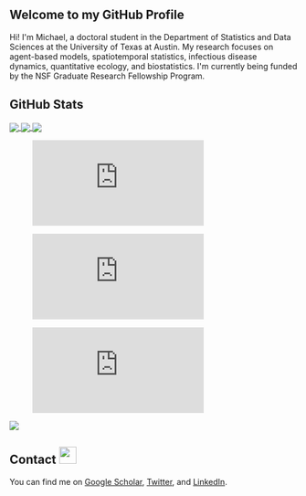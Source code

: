 ## Welcome to my GitHub Profile <img src="https://raw.githubusercontent.com/MartinHeinz/MartinHeinz/master/wave.gif" width="5px">

Hi! I'm Michael, a doctoral student in the Department of Statistics and Data Sciences at the University of Texas at Austin. My research focuses on agent-based models, spatiotemporal statistics, infectious disease dynamics, quantitative ecology, and biostatistics. I'm currently being funded by the NSF Graduate Research Fellowship Program.

## GitHub Stats <img src="https://c.tenor.com/LSHKMiRdLggAAAAi/statistics-trending-up.gif" width="5px">

<a href="https://github.com/anuraghazra/convoychat">
  <img align="center" src="https://github-readme-stats.vercel.app/api?username=michaelschwob&count_private=true&bg_color=DEG,2b5876,4e4376&title_color=FFFFFF&text_color=D3D3D3" />
</a>

<a href="https://github.com/anuraghazra/convoychat">
  <img align="center" src="https://github-readme-stats.vercel.app/api/top-langs/?username=michaelschwob&&layout=compact&bg_color=DEG,2b5876,4e4376&title_color=FFFFFF&text_color=D3D3D3&card_width=445" />
</a>

<a href="https://github.com/anuraghazra/github-readme-stats">
  <img align="center" src="https://github-readme-stats.vercel.app/api/wakatime?username=michaelschwob&bg_color=DEG,2b5876,4e4376&title_color=FFFFFF&text_color=D3D3D3" />
</a>


<figure><embed src="https://wakatime.com/share/@michaelschwob/a4742cce-61e3-434e-a36f-66a2be306a8e.svg"></embed></figure>

<figure><embed src="https://wakatime.com/share/@michaelschwob/7895879a-473f-4ac7-a7ec-352b1d063844.svg"></embed></figure>

<figure><embed src="https://wakatime.com/share/@michaelschwob/c8b2c517-b7bb-4c7f-a365-8038fe2e614a.svg"></embed></figure>

![](https://komarev.com/ghpvc/?username=michaelschwob&style=flat-square&color=2b5876&label=Views)


<!---

<a href="https://github.com/anuraghazra/convoychat">
  <img  src="https://github-readme-stats.vercel.app/api/pin/?username=michaelschwob&repo=SDS383D-Schwob&show_owner=true&bg_color=DEG,2b5876,4e4376&title_color=FFFFFF&text_color=D3D3D3&card_width=445" />
</a>

<a href="https://github.com/anuraghazra/convoychat">
  <img  src="https://github-readme-stats.vercel.app/api/pin/?username=michaelschwob&repo=PrimePalindromes&show_owner=true&bg_color=DEG,2b5876,4e4376&title_color=FFFFFF&text_color=D3D3D3&card_width=445" />
</a>

<a href="https://github.com/anuraghazra/convoychat">
  <img src="https://github-readme-stats.vercel.app/api/pin/?username=michaelschwob&repo=CollatzConjecture&show_owner=true&bg_color=DEG,2b5876,4e4376&title_color=FFFFFF&text_color=D3D3D3&card_width=445" />
</a>
--->

<!-- Actual text -->

## Contact <img src="https://c.tenor.com/KOFzWDrFlboAAAAi/love-dance.gif" width="30px">

You can find me on [Google Scholar][0], [Twitter][1], and [LinkedIn][2].

<!-- Icons -->

[0.2]: https://upload.wikimedia.org/wikipedia/commons/c/c7/Google_Scholar_logo.svg
[1.2]: http://i.imgur.com/wWzX9uB.png (twitter icon without padding)
[2.2]: https://raw.githubusercontent.com/MartinHeinz/MartinHeinz/master/linkedin-3-16.png (LinkedIn icon without padding)

<!-- Links to your social media accounts -->

[0]: https://scholar.google.com/citations?user=pIw1XUEAAAAJ
[1]: https://twitter.com/mrschwob
[2]: https://www.linkedin.com/in/michael-schwob-b945ab101

<!--
**michaelschwob/michaelschwob** is a ✨ _special_ ✨ repository because its `README.md` (this file) appears on your GitHub profile.

Here are some ideas to get you started:

- 🔭 I’m currently working on ...
- 🌱 I’m currently learning ...
- 👯 I’m looking to collaborate on ...
- 🤔 I’m looking for help with ...
- 💬 Ask me about ...
- 📫 How to reach me: ...
- 😄 Pronouns: ...
- ⚡ Fun fact: ...
-->
